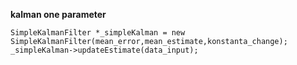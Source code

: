 **kalman one parameter**

```SimpleKalmanFilter *_simpleKalman = new SimpleKalmanFilter(mean_error,mean_estimate,konstanta_change);```
```_simpleKalman->updateEstimate(data_input);```

